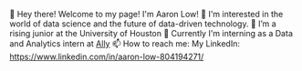 👋 Hey there! Welcome to my page! I'm Aaron Low! 
👀 I'm interested in the world of data science and the future of data-driven technology.
🌱 I’m a rising junior at the University of Houston
💼 Currently I'm interning as a Data and Analytics intern at [Ally](https://www.ally.com/)
📫 How to reach me: My LinkedIn: https://www.linkedin.com/in/aaron-low-804194271/
